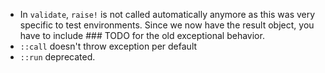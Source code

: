 * In `validate`, `raise!` is not called automatically anymore as this was very specific to test environments. Since we now have the result object, you have to include ### TODO for the old exceptional behavior.
* `::call` doesn't throw exception per default
* `::run` deprecated.
